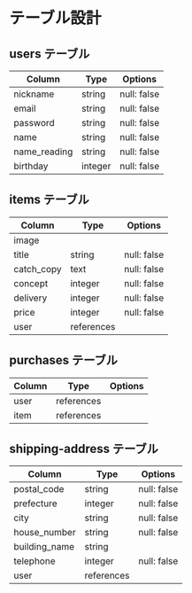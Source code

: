 # テーブル設計

## users テーブル

| Column        | Type       | Options     |
| ------------- | ---------- | ----------- |
| nickname      | string     | null: false |
| email         | string     | null: false |
| password      | string     | null: false |
| name          | string     | null: false |
| name_reading  | string     | null: false |
| birthday      | integer    | null: false |

## items テーブル

| Column        | Type       | Options     |
| ------------- | ---------- | ----------- |
| image         |            |             |
| title         | string     | null: false |
| catch_copy    | text       | null: false |
| concept       | integer    | null: false |
| delivery      | integer    | null: false |
| price         | integer    | null: false |
| user          | references |             |


## purchases テーブル

| Column        | Type       | Options     |
| ------------- | ---------- | ----------- |
| user          | references |             |
| item          | references |             |

## shipping-address テーブル

| Column        | Type       | Options     |
| ------------- | ---------- | ----------- |
| postal_code   | string     | null: false |
| prefecture    | integer    | null: false |
| city          | string     | null: false |
| house_number  | string     | null: false |
| building_name | string     |             |
| telephone     | integer    | null: false |
| user          | references |             |
